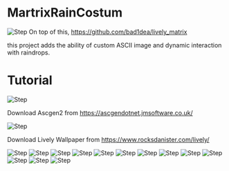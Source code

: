 # MartrixRainCostum
![Step](GitHub_Tutorial/11.jpg)
On top of this, https://github.com/bad1dea/lively_matrix

this project adds the ability of custom ASCII image and dynamic interaction with raindrops.
# Tutorial
![Step](GitHub_Tutorial/0.6.png)

Download Ascgen2 from https://ascgendotnet.jmsoftware.co.uk/

![Step](GitHub_Tutorial/0.7.png)

Download Lively Wallpaper from https://www.rocksdanister.com/lively/

![Step](GitHub_Tutorial/0.9.jpg)
![Step](GitHub_Tutorial/1.jpg)
![Step](GitHub_Tutorial/2.jpg)
![Step](GitHub_Tutorial/3.jpg)
![Step](GitHub_Tutorial/4.jpg)
![Step](GitHub_Tutorial/5.jpg)
![Step](GitHub_Tutorial/6.jpg)
![Step](GitHub_Tutorial/7.jpg)
![Step](GitHub_Tutorial/8.jpg)
![Step](GitHub_Tutorial/9.jpg)
![Step](GitHub_Tutorial/10.jpg)
![Step](GitHub_Tutorial/11.jpg)
![Step](GitHub_Tutorial/12.jpg)
